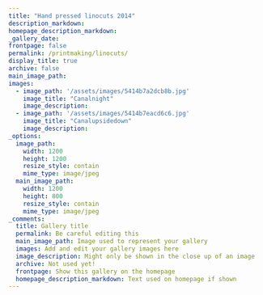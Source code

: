 ```yaml
---
title: "Hand pressed linocuts 2014"
description_markdown: 
homepage_description_markdown: 
_gallery_date:
frontpage: false
permalink: /printmaking/linocuts/
display_title: true
archive: false
main_image_path: 
images:
  - image_path: '/assets/images/5414b7a2dcb8b.jpg'
    image_title: "Canalnight"
    image_description: 
  - image_path: '/assets/images/5414b7eacd6c6.jpg'
    image_title: "Canalupsidedown"
    image_description: 
_options:
  image_path:
    width: 1200
    height: 1200
    resize_style: contain
    mime_type: image/jpeg
  main_image_path:
    width: 1200
    height: 800
    resize_style: contain
    mime_type: image/jpeg
_comments:
  title: Gallery title
  permalink: Be careful editing this
  main_image_path: Image used to represent your gallery
  images: Add and edit your gallery images here
  image_description: Might only be shown in the close up of an image
  archive: Not used yet!
  frontpage: Show this gallery on the homepage
  homepage_description_markdown: Text used on homepage if shown
---
```

